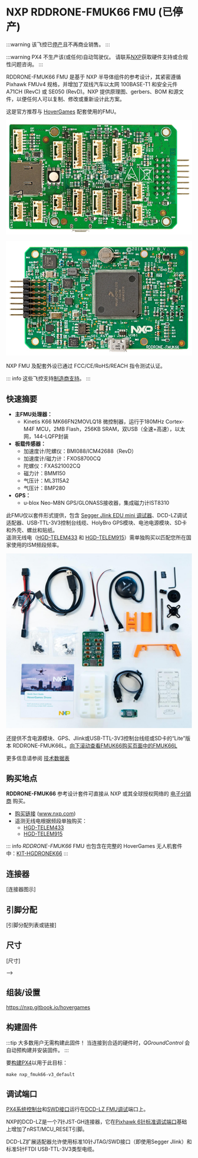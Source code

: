 

# NXP RDDRONE-FMUK66 FMU (已停产)

<Badge type="info" text="已停产" />

:::warning
该飞控已[停产](../flight_controller/autopilot_experimental.md)且不再商业销售。
:::

:::warning
PX4 不生产该(或任何)自动驾驶仪。
请联系[NXP](https://www.nxp.com/)获取硬件支持或合规性问题咨询。
:::

RDDRONE-FMUK66 FMU 是基于 NXP 半导体组件的参考设计，其紧密遵循 Pixhawk FMUv4 规格，并增加了双线汽车以太网 100BASE-T1 和安全元件 A71CH (RevC) 或 SE050 (RevD)。NXP 提供原理图、gerbers、BOM 和源文件，以便任何人可以复制、修改或重新设计此方案。

这是官方推荐与 [HoverGames](https://www.hovergames.com/) 配套使用的FMU。

![RDDRONE-FMUK66 FMU 主视觉图1](../../assets/flight_controller/nxp_rddrone_fmuk66/HoverGamesDrone_14042019_XL_020.jpg)

![RDDRONE-FMUK66 FMU 主视觉图2](../../assets/flight_controller/nxp_rddrone_fmuk66/HoverGamesDrone_14042019_XL_021.jpg)

NXP FMU 及配套外设已通过 FCC/CE/RoHS/REACH 指令测试认证。

::: info
这些飞控支持[制造商支持](../flight_controller/autopilot_manufacturer_supported.md)。
:::

## 快速摘要

- **主FMU处理器：**  
  - Kinetis K66 MK66FN2MOVLQ18 微控制器，运行于180MHz Cortex-M4F MCU，2MB Flash，256KB SRAM，双USB（全速+高速），以太网，144-LQFP封装  
- **板载传感器：**  
  - 加速度计/陀螺仪：BMI088/ICM42688（RevD）  
  - 加速度计/磁力计：FXOS8700CQ  
  - 陀螺仪：FXAS21002CQ  
  - 磁力计：BMM150  
  - 气压计：ML3115A2  
  - 气压计：BMP280  
- **GPS：**  
  - u-blox Neo-M8N GPS/GLONASS接收器，集成磁力计IST8310  

此FMU仅以套件形式提供，包含 [Segger Jlink EDU mini 调试器](https://www.segger.com/products/debug-probes/j-link/models/j-link-edu-mini/)、DCD-LZ调试适配器、USB-TTL-3V3控制台线缆、HolyBro GPS模块、电池电源模块、SD卡和外壳、螺丝和贴纸。  
遥测无线电（[HGD-TELEM433](https://www.nxp.com/part/HGD-TELEM433) 和 [HGD-TELEM915](https://www.nxp.com/part/HGD-TELEM915)）需单独购买以匹配您所在国家使用的ISM频段频率。  

![RDDRONE-FMUK66 FMU套件](../../assets/flight_controller/nxp_rddrone_fmuk66/rddrone_fmu66_kit_img_contents.jpg)  

还提供不含电源模块、GPS、Jlink或USB-TTL-3V3控制台线缆或SD卡的“Lite”版本 RDDRONE-FMUK66L。[向下滚动查看FMUK66购买页面中的FMUK66L](https://www.nxp.com/design/designs/px4-robotic-drone-fmu-rddrone-fmuk66:RDDRONE-FMUK66#buy)  

更多信息请参阅 [技术数据表](https://www.nxp.com/design/designs/px4-robotic-drone-fmu-rddrone-fmuk66:RDDRONE-FMUK66) <!-- www.nxp.com/rddrone-fmuk66 -->

## 购买地点

**RDDRONE-FMUK66** 参考设计套件可直接从 NXP 或其全球授权网络的 [电子分销商](https://www.nxp.com/support/sample-and-buy/distributor-network:DISTRIBUTORS) 购买。

- [购买链接](https://www.nxp.com/design/designs/px4-robotic-drone-fmu-rddrone-fmuk66:RDDRONE-FMUK66#buy) (www.nxp.com)
- 遥测无线电根据频段单独购买：
  - [HGD-TELEM433](https://www.nxp.com/part/HGD-TELEM433)
  - [HGD-TELEM915](https://www.nxp.com/part/HGD-TELEM915)

::: info
_RDDRONE-FMUK66_ FMU 也包含在完整的 HoverGames 无人机套件中：[KIT-HGDRONEK66](https://www.nxp.com/applications/solutions/industrial/aerospace-and-mobile-robotics/uavs-drones-and-rovers/nxp-hovergames-drone-kit-including-rddrone-fmuk66-and-peripherals:KIT-HGDRONEK66#buy)
:::

## 连接器

[连接器图示]

## 引脚分配

[引脚分配列表或链接]

## 尺寸

[尺寸]

-->

## 组装/设置

https://nxp.gitbook.io/hovergames

## 构建固件

:::tip
大多数用户无需构建此固件！
当连接到合适的硬件时，_QGroundControl_ 会自动预构建并安装固件。
:::

要[构建PX4](../dev_setup/building_px4.md)以用于此目标：

```
make nxp_fmuk66-v3_default
```

## 调试端口

[PX4系统控制台](../debug/system_console.md)和[SWD接口](../debug/swd_debug.md)运行在[DCD-LZ FMU调试](https://nxp.gitbook.io/hovergames/rddrone-fmuk66/connectors/debug-interface-dcd-lz)端口上。

NXP的DCD-LZ是一个7针JST-GH连接器，它在[Pixhawk 6针标准调试端口](https://github.com/pixhawk/Pixhawk-Standards/blob/master/DS-009%20Pixhawk%20Connector%20Standard.pdf)基础上增加了nRST/MCU_RESET引脚。

DCD-LZ扩展适配器允许使用标准10针JTAG/SWD接口（即使用Segger Jlink）和标准5针FTDI USB-TTL-3V3类型电缆。

<!--

## 外设

* [与该硬件配合使用的任何设备列表]

## 支持的平台/机体构型

任何可通过普通RC舵机或Futaba S-Bus舵机控制的多旋翼/固定翼/地面车或船只。  
所有支持的配置可在[Airframes Reference](../airframes/airframe_reference.md)中查看。

![HoverGames Drone Kit](../../assets/flight_controller/nxp_rddrone_fmuk66/hovergames_drone_14042019_xl001.jpg)

:::tip  
NXP [HoverGames Drone Kit](https://www.nxp.com/kit-hgdronek66)（如上图所示）是一个完整的无人机开发套件，包含构建四旋翼飞行器所需的所有组件。  
您只需提供3S/4S锂电池。  
:::

## 进一步信息

- [HoverGames在线文档](https://nxp.gitbook.io/hovergames) PX4用户和编程指南，包含特制装配、构建、调试和编程说明。

- 支持HoverGames和RDDRONE-FMUK66的3D模型可在_Thingiverse_通过以下搜索链接找到：[fmuk66](https://www.thingiverse.com/search?q=fmuk66&type=things&sort=relevant)，[hovergames](https://www.thingiverse.com/search?q=hovergames&type=things&sort=relevant)。

![HoverGamesDronelogo](../../assets/flight_controller/nxp_rddrone_fmuk66/hovergames_colored_small.png)